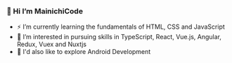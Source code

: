 ### 👋 Hi I’m MainichiCode

- :zap: I’m currently learning the fundamentals of HTML, CSS and JavaScript
- :rocket:  I’m interested in pursuing skills in TypeScript, React, Vue.js, Angular, Redux, Vuex and Nuxtjs
- :cookie: I'd also like to explore Android Development
